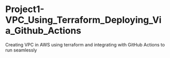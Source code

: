 # Project1-VPC_Using_Terraform_Deploying_Via_Github_Actions
Creating VPC in AWS using terraform and integrating with GitHub Actions to run seamlessly 
